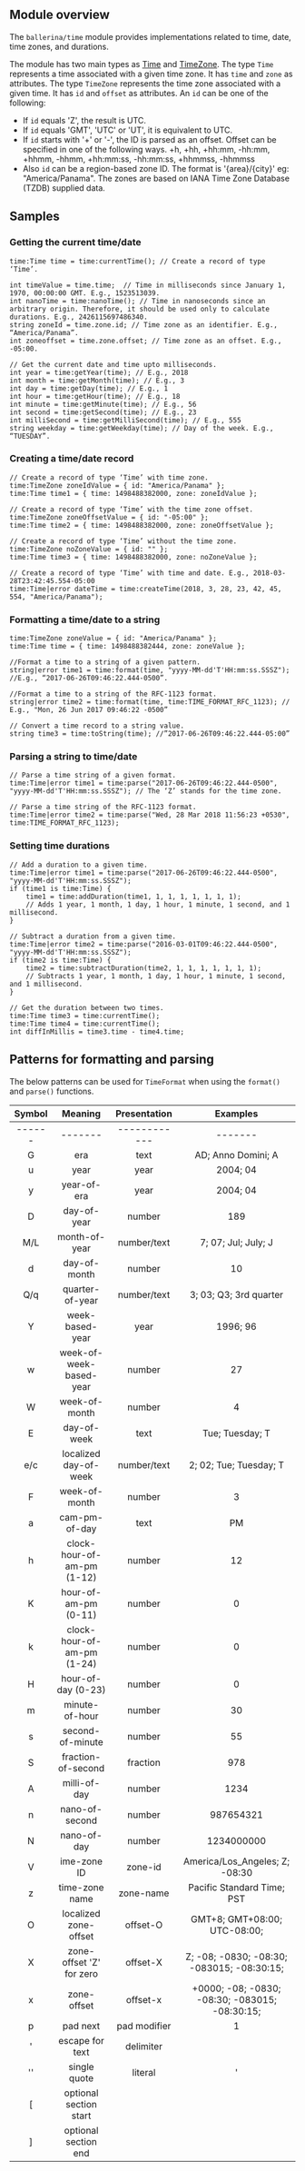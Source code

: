 ## Module overview
The `ballerina/time` module provides implementations related to time, date, time zones, and durations. 

The module has two main types as [Time](time.html#Time) and [TimeZone](time.html#TimeZone). The type `Time` represents a time associated with a given time zone. It has `time` and `zone` as attributes. The type `TimeZone` represents the time zone associated with a given time. It has `id` and `offset` as attributes. An `id` can be one of the following:

* If `id` equals 'Z', the result is UTC.
* If `id` equals 'GMT', 'UTC' or 'UT', it is equivalent to UTC.
* If `id` starts with '+' or '-', the ID is parsed as an offset. Offset can be specified in one of the following ways. +h, +hh, +hh:mm, -hh:mm, +hhmm, -hhmm, +hh:mm:ss, -hh:mm:ss, +hhmmss, -hhmmss
* Also `id` can be a region-based zone ID. The format is '{area}/{city}' eg: "America/Panama". The zones are based on IANA Time Zone Database (TZDB) supplied data.

## Samples

### Getting the current time/date

```ballerina
time:Time time = time:currentTime(); // Create a record of type ‘Time’.

int timeValue = time.time;  // Time in milliseconds since January 1, 1970, 00:00:00 GMT. E.g., 1523513039.
int nanoTime = time:nanoTime(); // Time in nanoseconds since an arbitrary origin. Therefore, it should be used only to calculate durations. E.g., 2426115697486340.
string zoneId = time.zone.id; // Time zone as an identifier. E.g., “America/Panama”.
int zoneoffset = time.zone.offset; // Time zone as an offset. E.g., -05:00.

// Get the current date and time upto milliseconds.
int year = time:getYear(time); // E.g., 2018
int month = time:getMonth(time); // E.g., 3
int day = time:getDay(time); // E.g., 1
int hour = time:getHour(time); // E.g., 18
int minute = time:getMinute(time); // E.g., 56
int second = time:getSecond(time); // E.g., 23
int milliSecond = time:getMilliSecond(time); // E.g., 555
string weekday = time:getWeekday(time); // Day of the week. E.g., “TUESDAY”.
```

### Creating a time/date record

```ballerina
// Create a record of type ‘Time’ with time zone.
time:TimeZone zoneIdValue = { id: "America/Panama" };
time:Time time1 = { time: 1498488382000, zone: zoneIdValue };

// Create a record of type ‘Time’ with the time zone offset.
time:TimeZone zoneOffsetValue = { id: "-05:00" };
time:Time time2 = { time: 1498488382000, zone: zoneOffsetValue };

// Create a record of type ‘Time’ without the time zone.
time:TimeZone noZoneValue = { id: "" };
time:Time time3 = { time: 1498488382000, zone: noZoneValue };

// Create a record of type ‘Time’ with time and date. E.g., 2018-03-28T23:42:45.554-05:00
time:Time|error dateTime = time:createTime(2018, 3, 28, 23, 42, 45, 554, "America/Panama");
```


### Formatting a time/date to a string

```ballerina
time:TimeZone zoneValue = { id: "America/Panama" };
time:Time time = { time: 1498488382444, zone: zoneValue };

//Format a time to a string of a given pattern.
string|error time1 = time:format(time, "yyyy-MM-dd'T'HH:mm:ss.SSSZ"); //E.g., “2017-06-26T09:46:22.444-0500”.

//Format a time to a string of the RFC-1123 format.
string|error time2 = time:format(time, time:TIME_FORMAT_RFC_1123); // E.g., "Mon, 26 Jun 2017 09:46:22 -0500”

// Convert a time record to a string value.
string time3 = time:toString(time); //”2017-06-26T09:46:22.444-05:00”
```

### Parsing a string to time/date

```ballerina
// Parse a time string of a given format. 
time:Time|error time1 = time:parse("2017-06-26T09:46:22.444-0500", "yyyy-MM-dd'T'HH:mm:ss.SSSZ"); // The ‘Z’ stands for the time zone.

// Parse a time string of the RFC-1123 format.
time:Time|error time2 = time:parse("Wed, 28 Mar 2018 11:56:23 +0530", time:TIME_FORMAT_RFC_1123);
```

### Setting time durations

```ballerina
// Add a duration to a given time.
time:Time|error time1 = time:parse("2017-06-26T09:46:22.444-0500", "yyyy-MM-dd'T'HH:mm:ss.SSSZ");
if (time1 is time:Time) {
    time1 = time:addDuration(time1, 1, 1, 1, 1, 1, 1, 1);
    // Adds 1 year, 1 month, 1 day, 1 hour, 1 minute, 1 second, and 1 millisecond.
}

// Subtract a duration from a given time.
time:Time|error time2 = time:parse("2016-03-01T09:46:22.444-0500", "yyyy-MM-dd'T'HH:mm:ss.SSSZ");
if (time2 is time:Time) {
    time2 = time:subtractDuration(time2, 1, 1, 1, 1, 1, 1, 1);
    // Subtracts 1 year, 1 month, 1 day, 1 hour, 1 minute, 1 second, and 1 millisecond.
}

// Get the duration between two times.
time:Time time3 = time:currentTime();
time:Time time4 = time:currentTime();
int diffInMillis = time3.time - time4.time;
```
## Patterns for formatting and parsing

The below patterns can be used for `TimeFormat` when using the `format()` and `parse()` functions.

**Symbol**|**Meaning**|**Presentation**|**Examples**
:-----:|:-----:|:-----:|:-----:
------|-------|------------|-------
G|era|text|AD; Anno Domini; A
u|year|year|2004; 04
y|year-of-era|year|2004; 04
D|day-of-year|number|189
M/L|month-of-year|number/text|7; 07; Jul; July; J
d|day-of-month|number|10
Q/q|quarter-of-year|number/text|3; 03; Q3; 3rd quarter
Y|week-based-year|year|1996; 96
w|week-of-week-based-year|number|27
W|week-of-month|number|4
E|day-of-week|text|Tue; Tuesday; T
e/c|localized day-of-week|number/text|2; 02; Tue; Tuesday; T
F|week-of-month|number|3  
a|cam-pm-of-day|text|PM
h|clock-hour-of-am-pm (1-12)|number|12
K|hour-of-am-pm (0-11)|number|0
k|clock-hour-of-am-pm (1-24)|number|0
H|hour-of-day (0-23)|number|0
m|minute-of-hour|number|30
s|second-of-minute|number|55
S|fraction-of-second|fraction|978
A|milli-of-day|number|1234
n|nano-of-second|number|987654321
N|nano-of-day|number|1234000000
V|ime-zone ID|zone-id|America/Los\_Angeles; Z; -08:30
z|time-zone name|zone-name|Pacific Standard Time; PST
O|localized zone-offset|offset-O|GMT+8; GMT+08:00; UTC-08:00;
X|zone-offset 'Z' for zero|offset-X|Z; -08; -0830; -08:30; -083015; -08:30:15;
x|zone-offset|offset-x|+0000; -08; -0830; -08:30; -083015; -08:30:15;
p|pad next|pad modifier|1
'|escape for text|delimiter|
''|single quote|literal|'
[|optional section start|
]|optional section end|


